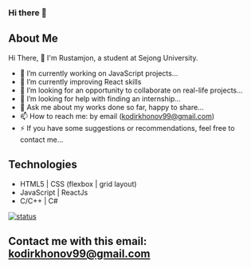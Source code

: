 ### Hi there 👋

<!--
**rkodirkhonov/rkodirkhonov** is a ✨ _special_ ✨ repository because its `README.md` (this file) appears on your GitHub profile.

Here are some ideas to get you started:

- 🔭 I’m currently working on ...
- 🌱 I’m currently learning ...
- 👯 I’m looking to collaborate on ...
- 🤔 I’m looking for help with ...
- 💬 Ask me about ...
- 📫 How to reach me: ...
- 😄 Pronouns: ...
- ⚡ Fun fact: ...
-->

## About Me
 Hi There, 👋 I'm Rustamjon, a student at Sejong University.
- 🔭 I’m currently working on JavaScript projects...
- 🌱 I’m currently improving React skills 
- 👯 I’m looking for an opportunity to collaborate on real-life projects...
- 🤔 I’m looking for help with finding an internship...
- 💬 Ask me about my works done so far, happy to share...
- 📫 How to reach me: by email (kodirkhonov99@gmail.com)
- ⚡ If you have some suggestions or recommendations, feel free to contact me...

## Technologies
- HTML5 | CSS (flexbox | grid layout)
- JavaScript | ReactJs
- C/C++ | C#

[![status](https://github-readme-stats.vercel.app/api?username=rkodirkhonov)](https://github.com/anuraghazra/github-readme-stats)


## Contact me with this email: kodirkhonov99@gmail.com
